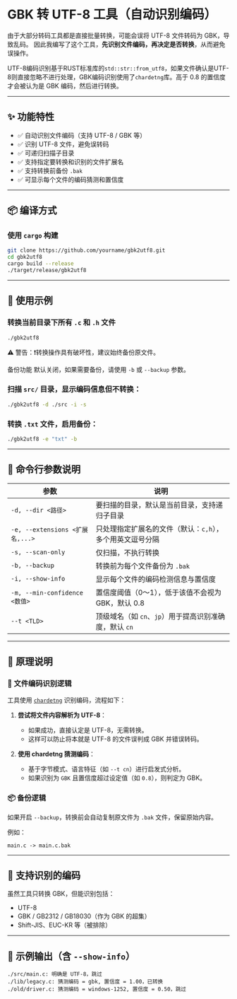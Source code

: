 # GBK 转 UTF-8 工具（自动识别编码）
由于大部分转码工具都是直接批量转换，可能会误将 UTF-8 文件转码为 GBK，导致乱码。
因此我编写了这个工具，**先识别文件编码，再决定是否转换**，从而避免误操作。

UTF-8编码识别基于RUST标准库的`std::str::from_utf8`，如果文件确认是UTF-8则直接忽略不进行处理，GBK编码识别使用了`chardetng`库。高于 0.8 的置信度才会被认为是 GBK 编码，然后进行转换。

---

## ✨ 功能特性

* ✅ 自动识别文件编码（支持 UTF-8 / GBK 等）
* ✅ 识别 UTF-8 文件，避免误转码
* ✅ 可递归扫描子目录
* ✅ 支持指定要转换和识别的文件扩展名
* ✅ 支持转换前备份 `.bak`
* ✅ 可显示每个文件的编码猜测和置信度

---

## 📦 编译方式

### 使用 `cargo` 构建

```bash
git clone https://github.com/yourname/gbk2utf8.git
cd gbk2utf8
cargo build --release
./target/release/gbk2utf8
```

---

## 🚀 使用示例

### 转换当前目录下所有 `.c` 和 `.h` 文件

```bash
./gbk2utf8
```
⚠️ 警告：❗转换操作具有破坏性，建议始终备份原文件。

备份功能 默认关闭，如果需要备份，请使用 `-b` 或 `--backup` 参数。
### 扫描 `src/` 目录，显示编码信息但不转换：

```bash
./gbk2utf8 -d ./src -i -s
```

### 转换 `.txt` 文件，启用备份：

```bash
./gbk2utf8 -e "txt" -b
```

---

## 🔧 命令行参数说明

| 参数                           | 说明                                 |
| ---------------------------- | ---------------------------------- |
| `-d, --dir <路径>`             | 要扫描的目录，默认是当前目录，支持递归子目录             |
| `-e, --extensions <扩展名,...>` | 只处理指定扩展名的文件（默认：`c,h`），多个用英文逗号分隔    |
| `-s, --scan-only`            | 仅扫描，不执行转换                          |
| `-b, --backup`               | 转换前为每个文件备份为 `.bak`                 |
| `-i, --show-info`            | 显示每个文件的编码检测信息与置信度                  |
| `-m, --min-confidence <数值>`  | 置信度阈值（0～1），低于该值不会视为 GBK，默认 0.8     |
| `--t <TLD>`                  | 顶级域名（如 `cn`、`jp`）用于提高识别准确度，默认 `cn` |

---

## 🧠 原理说明

### 📍 文件编码识别逻辑

工具使用 [`chardetng`](https://github.com/hsivonen/chardetng) 识别编码，流程如下：

1. **尝试将文件内容解析为 UTF-8**：

   * 如果成功，直接认定是 UTF-8，无需转换。
   * 这样可以防止将本就是 UTF-8 的文件误判成 GBK 并错误转码。

2. **使用 chardetng 猜测编码**：

   * 基于字节模式、语言特征（如 `--t cn`）进行启发式分析。
   * 如果识别为 `GBK` 且置信度超过设定值（如 `0.8`），则判定为 GBK。

### 📦 备份逻辑

如果开启 `--backup`，转换前会自动复制原文件为 `.bak` 文件，保留原始内容。

例如：

```text
main.c -> main.c.bak
```

---

## 🧪 支持识别的编码

虽然工具只转换 GBK，但能识别包括：

* UTF-8
* GBK / GB2312 / GB18030（作为 GBK 的超集）
* Shift-JIS、EUC-KR 等（被排除）

---

## 💬 示例输出（含 `--show-info`）

```text
./src/main.c: 明确是 UTF-8，跳过
./lib/legacy.c: 猜测编码 = gbk, 置信度 = 1.00，已转换
./old/driver.c: 猜测编码 = windows-1252, 置信度 = 0.50，跳过
```

